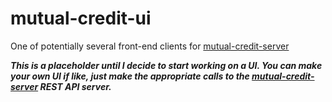 # mutual-credit-ui
One of potentially several front-end clients for [mutual-credit-server](https://github.com/NamesJ/mutual-credit-server)

**_This is a placeholder until I decide to start working on a UI. You can make your own UI if like, just make the appropriate calls to the [mutual-credit-server](https://github.com/NamesJ/mutual-credit-server) REST API server._**
